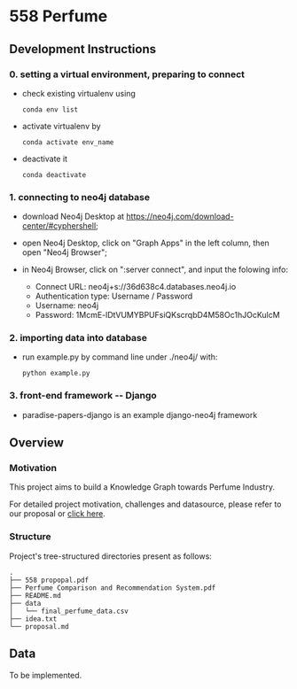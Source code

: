 # 558 Perfume

## Development Instructions

### 0. setting a virtual environment, preparing to connect

* check existing virtualenv using
    ```
    conda env list 
    ```

* activate virtualenv by
    ```
    conda activate env_name
    ```

* deactivate it 
    ```
    conda deactivate
    ```


### 1. connecting to neo4j database

* download  Neo4j Desktop at https://neo4j.com/download-center/#cyphershell;

* open Neo4j Desktop, click on "Graph Apps" in the left column, then open "Neo4j Browser";

* in Neo4j Browser, click on  ":server connect", and input the folowing info:

    - Connect URL: neo4j+s://36d638c4.databases.neo4j.io
    - Authentication type: Username / Password
    - Username: neo4j
    - Password: 1McmE-lDtVUMYBPUFsiQKscrqbD4M58Oc1hJOcKulcM

### 2. importing data into database

* run example.py by command line under ./neo4j/ with:
    ```
    python example.py
    ```

### 3. front-end framework -- Django

* paradise-papers-django is an example django-neo4j framework




## Overview

### Motivation

This project aims to build a Knowledge Graph towards Perfume Industry.

For detailed project motivation, challenges and datasource, please refer to our proposal or [click here](/proposal.md).

### Structure

Project's tree-structured directories present as follows:

```text
.
├── 558 propopal.pdf
├── Perfume Comparison and Recommendation System.pdf
├── README.md
├── data
│   └── final_perfume_data.csv
├── idea.txt
└── proposal.md
```

## Data

To be implemented.
